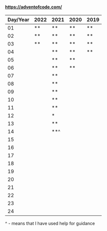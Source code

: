 #### https://adventofcode.com/

|Day/Year|2022|2021|2020|2019|
|--------|----|----|----|----|
|01|**|**|**|**|
|02|**|**|**|**|
|03|**|**|**|**|
|04||**|**|**|
|05||**|**||
|06||**|**||
|07||**|||
|08||**|||
|09||**|||
|10||**|||
|11||**|||
|12||*|||
|13||**|||
|14||**^|||
|15|||||
|16|||||
|17|||||
|18|||||
|19|||||
|20|||||
|21|||||
|22|||||
|23|||||
|24|||||

^ - means that I have used help for guidance